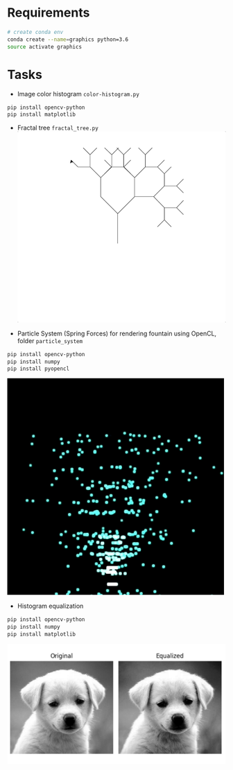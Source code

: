 # Requirements
```bash
# create conda env
conda create --name=graphics python=3.6
source activate graphics 
```

# Tasks
* Image color histogram `color-histogram.py`
```bash
pip install opencv-python
pip install matplotlib
```

* Fractal tree `fractal_tree.py`
![](animations/fractal_tree.gif)

* Particle System (Spring Forces) for rendering fountain using OpenCL, folder `particle_system`
```bash
pip install opencv-python
pip install numpy
pip install pyopencl
```
![](animations/particle_system.gif)

* Histogram equalization
```bash
pip install opencv-python
pip install numpy
pip install matplotlib
```
![](histogram_equalization.png)





